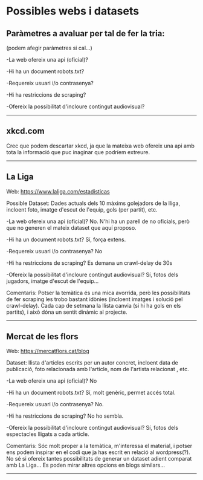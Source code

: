 # **Possibles webs i datasets**

## **Paràmetres a avaluar per tal de fer la tria:**
(podem afegir paràmetres si cal...)

-La web ofereix una api (oficial)?

-Hi ha un document robots.txt?

-Requereix usuari i/o contrasenya?

-Hi ha restriccions de scraping?

-Ofereix la possibilitat d'incloure contingut audiovisual?

-----

## xkcd.com

Crec que podem descartar xkcd, ja que la mateixa web ofereix una api amb tota
la informació que puc inaginar que podríem extreure.

-----

## La Liga

Web: https://www.laliga.com/estadisticas

Possible Dataset: Dades actuals dels 10 màxims golejadors de la lliga, incloent
foto, imatge d'escut de l'equip, gols (per partit), etc.

-La web ofereix una api (oficial)?
No. N'hi ha un parell de no oficials, però que no generen el mateix
dataset que aquí proposo.

-Hi ha un document robots.txt?
Sí, força extens.

-Requereix usuari i/o contrasenya?
No

-Hi ha restriccions de scraping? Es demana un crawl-delay de 30s

-Ofereix la possibilitat d'incloure contingut audiovisual?
Sí, fotos dels jugadors, imatge d'escut de l'equip...

Comentaris:
Potser la temàtica és una mica avorrida, però les possibilitats de fer 
scraping les trobo bastant idònies (incloent imatges i solució
pel crawl-delay). Cada cap de setmana la llista canvia (si hi ha gols
en els partits), i això dóna un sentit dinàmic al projecte.


-----

## Mercat de les flors

Web: https://mercatflors.cat/blog

Dataset: llista d'articles escrits per un autor concret, incloent 
data de publicació, foto relacionada amb l'article, nom de l'artista relacionat
, etc.

-La web ofereix una api (oficial)?
No

-Hi ha un document robots.txt?
Sí, molt genèric, permet accés total.

-Requereix usuari i/o contrasenya?
No.

-Hi ha restriccions de scraping?
No ho sembla.

-Ofereix la possibilitat d'incloure contingut audiovisual?
Sí, fotos dels espectacles lligats a cada article.

Comentaris:
Sóc molt proper a la temàtica, m'interessa el material, i potser 
ens podem inspirar en el codi que ja has escrit en relació al wordpress(?).
No sé si ofereix tantes possibilitats de generar un dataset adient comparat amb 
La Liga... Es poden mirar altres opcions en blogs similars...

-----
